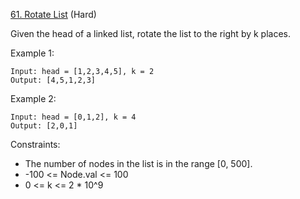 [61. Rotate List](https://leetcode.com/problems/rotate-list/) (Hard)

Given the head of a linked list, rotate the list to the right by k places.

Example 1:
```
Input: head = [1,2,3,4,5], k = 2
Output: [4,5,1,2,3]
```

Example 2:
```
Input: head = [0,1,2], k = 4
Output: [2,0,1]
```

Constraints:
- The number of nodes in the list is in the range [0, 500].
- -100 <= Node.val <= 100
- 0 <= k <= 2 * 10^9
